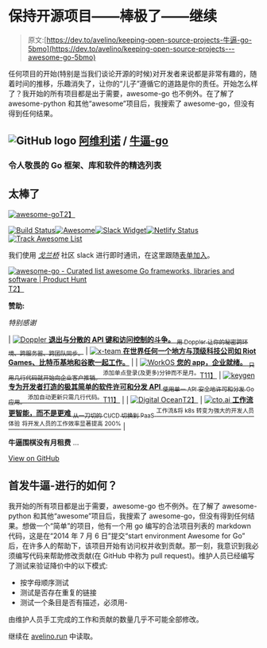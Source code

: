 # 保持开源项目——棒极了——继续

> 原文:[https://dev.to/avelino/keeping-open-source-projects-牛逼-go-5bmo](https://dev.to/avelino/keeping-open-source-projects---awesome-go-5bmo)

任何项目的开始(特别是当我们谈论开源的时候)对开发者来说都是非常有趣的，随着时间的推移，乐趣消失了，让你的“儿子”遵循它的道路是你的责任。开始怎么样了？我开始的所有项目都是出于需要，awesome-go 也不例外。在了解了 awesome-python 和其他“awesome”项目后，我搜索了 awesome-go，但没有得到任何结果。

## ![GitHub logo](../Images/75095a8afc1e0f207cda715962e75c8d.png) [阿维利诺](https://github.com/avelino) / [牛逼-go](https://github.com/avelino/awesome-go)

### 令人敬畏的 Go 框架、库和软件的精选列表

<article class="markdown-body entry-content container-lg" itemprop="text">

# 太棒了

[![awesome-go](../Images/6be8bc751b95e7025b4a355cb13881cc.png "awesome-go")T2】](https://awesome-go.com/)

[![Build Status](../Images/64d22e0e99709aadfcf5bfc2cb8dd31f.png)](https://github.com/avelino/awesome-go/actions/workflows/tests.yaml?query=branch%3Amain)[![Awesome](../Images/36feee485a7ffdf30a592e3eb79d4221.png)](https://github.com/sindresorhus/awesome)[![Slack Widget](../Images/acf49d5f514d9658d8312d3ee2897fb7.png)](https://gophers.slack.com/messages/awesome)[![Netlify Status](../Images/671d7c247d70c24bbaed375649854c50.png)](https://app.netlify.com/sites/awesome-go/deploys)[![Track Awesome List](../Images/07fdc99f6e69c0f46b72d9aaeb409c4e.png)](https://www.trackawesomelist.com/avelino/awesome-go/)

我们使用 *[戈兰桥](https://github.com/gobridge/about-us/blob/master/README.md)* 社区 slack 进行即时通讯，在这里跟随[表单加入](https://invite.slack.golangbridge.org/)。

[![awesome-go - Curated list awesome Go frameworks, libraries and software | Product Hunt](../Images/17b377955f1b044dc0f79734c22a8f94.png)T2】](https://www.producthunt.com/posts/awesome-go?utm_source=badge-featured&utm_medium=badge&utm_souce=badge-awesome-go)

**赞助:**

*特别感谢*

| [![Doppler](../Images/757bf87682a5f9f7994645bf4af9561a.png)
**退出与分散的 API 键和访问控制的斗争。**
<sub>用 Doppler 让你的秘密跨环境、跨服务器、跨团队同步。</sub>](https://bit.ly/awesome-go-doppler) | [![x-team](../Images/234dcdd10e00e89eeaa389c24c7d8ed3.png)
**在世界任何一个地方与顶级科技公司如 Riot Games、比特币基地和谷歌一起工作。**](https://bit.ly/awesome-go-xteam) |
| [![WorkOS](../Images/d45869be748d9440eaa8f5132f8076a8.png)
**您的 app，企业就绪。**
<sub>只用几行代码就开始向企业客户推销。</sub>
<sup>添加单点登录(及更多)分钟而不是月。</sup>T11】](https://bit.ly/awesome-go-workos) | [![keygen](../Images/5a02dd04eb530ebee15e41af1ac35e7e.png)
**专为开发者打造的极其简单的软件许可和分发 API**
<sub>使用单一 API 安全地许可和分发 Go 应用。</sub>
<sup>添加自动更新只需几行代码。</sup>T11】](https://bit.ly/awesome-go-keygen) |
| [![Digital Ocean](../Images/b5356d17e77c866f60a74b127955be7a.png)T2】](https://bit.ly/awesome-go-digitalocean) | [![cto.ai](../Images/e8ea395970aed544fddd02a22ffc8db6.png)
**工作流更智能，而不是更难**
<sub>从一刀切的 CI/CD 切换到 PaaS</sub>
<sup>工作流&将 k8s 转变为强大的开发人员体验</sup>
<sup>将开发人员的工作效率显著提高 200%</sup>](https://bit.ly/awesome-go-ctoai) |

**牛逼围棋没有月租费** …

</article>

[View on GitHub](https://github.com/avelino/awesome-go)

## 首发牛逼-进行的如何？

我开始的所有项目都是出于需要，awesome-go 也不例外。在了解了 awesome-python 和其他“awesome”项目后，我搜索了 awesome-go，但没有得到任何结果。想做一个“简单”的项目，他有一个用 go 编写的合法项目列表的 markdown 代码，这是在“2014 年 7 月 6 日”提交“start environment Awesome for Go”
后，在许多人的帮助下，该项目开始有访问权并收到贡献。那一刻，我意识到我必须编写代码来帮助修改贡献(在 GitHub 中称为 pull request)。维护人员已经编写了测试来验证降价中的以下模式:

*   按字母顺序测试
*   测试是否存在重复的链接
*   测试一个条目是否有描述，必须用-

由维护人员手工完成的工作和贡献的数量几乎不可能全部修改。

继续在 [avelino.run](https://avelino.run/keeping-open-source-projects-awesome-go/) 中读取。